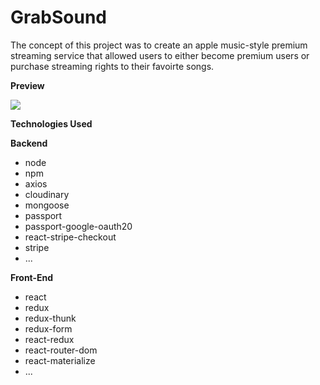 # GrabSound

The concept of this project was to create an apple music-style premium streaming service that allowed users to either become premium users or purchase streaming rights to their favoirte songs.

**Preview**

![](grabsound.gif)

**Technologies Used**

**Backend**

- node
- npm
- axios
- cloudinary
- mongoose
- passport
- passport-google-oauth20
- react-stripe-checkout
- stripe
- ...

**Front-End**

- react
- redux
- redux-thunk
- redux-form
- react-redux
- react-router-dom
- react-materialize
- ...

